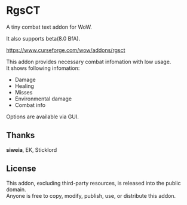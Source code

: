 # RgsCT
A tiny combat text addon for WoW.  

It also supports beta(8.0 BfA).  

https://www.curseforge.com/wow/addons/rgsct  

This addon provides necessary combat infomation with low usage.  
It shows following infomation:
- Damage
- Healing
- Misses
- Environmental damage
- Combat info

Options are available via GUI.  

Thanks
------

**siweia**, EK, Sticklord  

License
-------

This addon, excluding third-party resources, is released into the public domain.  
Anyone is free to copy, modify, publish, use, or distribute this addon.  
